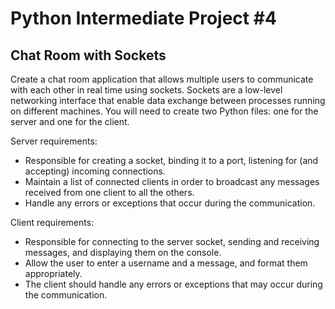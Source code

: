 # Python Intermediate Project #4

## Chat Room with Sockets

Create a chat room application that allows multiple users to communicate with each other in real time using sockets. Sockets are a low-level networking interface that enable data exchange between processes running on different machines. You will need to create two Python files: one for the server and one for the client.

Server requirements:

* Responsible for creating a socket, binding it to a port, listening for (and accepting) incoming connections.
* Maintain a list of connected clients in order to broadcast any messages received from one client to all the others.
* Handle any errors or exceptions that occur during the communication.

Client requirements:

* Responsible for connecting to the server socket, sending and receiving messages, and displaying them on the console.
* Allow the user to enter a username and a message, and format them appropriately.
* The client should handle any errors or exceptions that may occur during the communication.